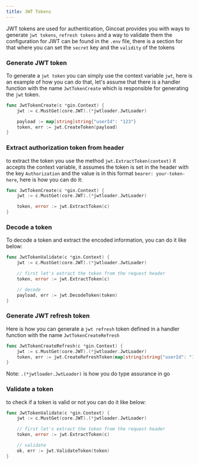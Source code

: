 ```yaml
---
title: JWT Tokens
---
```


JWT tokens are used for authentication, Gincoat provides you with ways to generate `jwt tokens`, `refresh tokens` and a way to validate them
the configuration for JWT can be found in the `.env` file, there is a section for that where you can set the `secret` key and the `validity` of the tokens

### Generate JWT token
To generate a `jwt token` you can simply use the context variable `jwt`, here is an example of how you can do that, let's assume that there is a handler function with the name `JwtTokenCreate` which is responsible for generating the `jwt` token.
```go
func JwtTokenCreate(c *gin.Context) {
	jwt := c.MustGet(core.JWT).(*jwtloader.JwtLoader)

	payload := map[string]string{"userId": "123"}
	token, err := jwt.CreateToken(payload)
}
```
### Extract authorization token from header
to extract the token you use the method `jwt.ExtractToken(context)` it accepts the context variable, it assumes the token is set in the header with the key `Authorization` and the value is in this format `bearer: your-token-here`, here is how you can do it:
```go
func JwtTokenCreate(c *gin.Context) {
	jwt := c.MustGet(core.JWT).(*jwtloader.JwtLoader)

	token, error := jwt.ExtractToken(c)
}
```

### Decode a token
To decode a token and extract the encoded information, you can do it like below:
```go
func JwtTokenValidate(c *gin.Context) {
	jwt := c.MustGet(core.JWT).(*jwtloader.JwtLoader)

	// first let's extract the token from the request header
	token, error := jwt.ExtractToken(c)

	// decode
	payload, err := jwt.DecodeToken(token)
}
```


### Generate JWT refresh token
Here is how you can generate a `jwt refresh` token defined in a handler function with the name `JwtTokenCreateRefresh`
```go
func JwtTokenCreateRefresh(c *gin.Context) {
	jwt := c.MustGet(core.JWT).(*jwtloader.JwtLoader)
	token, err := jwt.CreateRefreshToken(map[string]string{"userId": "123"})
}
```
Note:
`.(*jwtloader.JwtLoader)` is how you do type assurance in go

### Validate a token
to check if a token is valid or not you can do it like below: 
```go
func JwtTokenValidate(c *gin.Context) {
	jwt := c.MustGet(core.JWT).(*jwtloader.JwtLoader)

	// first let's extract the token from the request header
	token, error := jwt.ExtractToken(c)

	// validate
	ok, err := jwt.ValidateToken(token)
}
```
